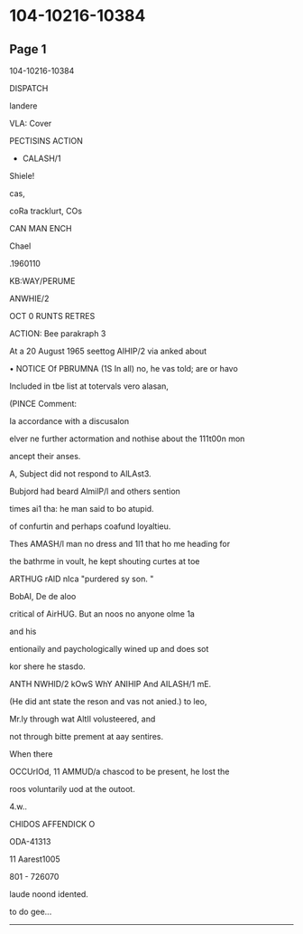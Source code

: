 # 104-10216-10384

## Page 1

104-10216-10384

DISPATCH

landere

VLA: Cover

PECTISINS ACTION

- CALASH/1

Shiele!

cas,

coRa tracklurt, COs

CAN MAN ENCH

Chael

.1960110

KB:WAY/PERUME

ANWHIE/2

OCT 0 RUNTS RETRES

ACTION: Bee parakraph 3

At a 20 August 1965 seettog AIHIP/2 via anked about

• NOTICE Of PBRUMNA (1S In all) no, he vas told; are or havo

Included in tbe list at totervals vero alasan,

(PINCE Comment:

Ia accordance with a discusalon

elver ne further actormation and nothise about the 111t00n mon

ancept their anses.

A, Subject did not respond to AlLAst3.

Bubjord had beard AlmilP/l and others sention

times ai1 tha: he man said to bo atupid.

of confurtin and perhaps coafund loyaltieu.

Thes AMASH/l man no dress and 1l1 that ho me heading for

the bathrme in voult, he kept shouting curtes at toe

ARTHUG rAID nIca "purdered sy son. "

BobAI, De de aloo

critical of AirHUG. But an noos no anyone olme 1a

and his

entionaily and paychologically wined up and does sot

kor shere he stasdo.

ANTH NWHID/2 kOwS WhY ANIHIP And AILASH/1 mE.

(He did ant state the reson and vas not anied.) to leo,

Mr.ly through wat AltIl volusteered, and

not through bitte prement at aay sentires.

When there

OCCUrIOd, 11 AMMUD/a chascod to be present, he lost the

roos voluntarily uod at the outoot.

4.w..

CHIDOS AFFENDICK O

ODA-41313

11 Aarest1005

801 - 726070

laude noond idented.

to do gee...

---

